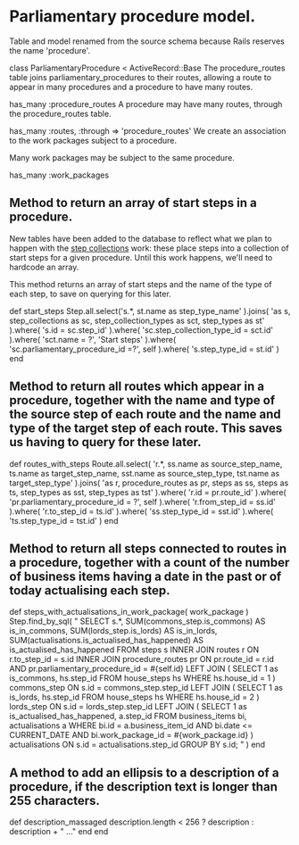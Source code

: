 # Parliamentary procedure model.

Table and model renamed from the source schema because Rails reserves the name 'procedure'.

class ParliamentaryProcedure < ActiveRecord::Base
The procedure_routes table joins parliamentary_procedures to their routes, allowing a route to appear in many procedures and a procedure to have many routes.

  has_many :procedure_routes
A procedure may have many routes, through the procedure_routes table.

  has_many :routes, :through => 'procedure_routes'
We create an association to the work packages subject to a procedure.

Many work packages may be subject to the same procedure.

  has_many :work_packages
## Method to return an array of start steps in a procedure.

New tables have been added to the database to reflect what we plan to happen with the [step collections](https://ukparliament.github.io/ontologies/procedure/procedure-ontology.html#d4e244) work: these place steps into a collection of start steps for a given procedure. Until this work happens, we'll need to hardcode an array.

This method returns an array of start steps and the name of the type of each step, to save on querying for this later.

  def start_steps
    Step.all.select('s.*, st.name as step_type_name' ).joins( 'as s, step_collections as sc, step_collection_types as sct, step_types as st' ).where( 's.id = sc.step_id' ).where( 'sc.step_collection_type_id = sct.id' ).where( 'sct.name = ?', 'Start steps' ).where( 'sc.parliamentary_procedure_id =?', self ).where( 's.step_type_id = st.id' )
  end
## Method to return all routes which appear in a procedure, together with the name and type of the source step of each route and the name and type of the target step of each route. This saves us having to query for these later.

  def routes_with_steps
    Route.all.select( 'r.*, ss.name as source_step_name, ts.name as target_step_name, sst.name as source_step_type, tst.name as target_step_type' ).joins( 'as r, procedure_routes as pr, steps as ss, steps as ts, step_types as sst, step_types as tst' ).where( 'r.id = pr.route_id' ).where( 'pr.parliamentary_procedure_id = ?', self ).where( 'r.from_step_id = ss.id' ).where( 'r.to_step_id = ts.id' ).where( 'ss.step_type_id = sst.id' ).where( 'ts.step_type_id = tst.id' )
  end
## Method to return all steps connected to routes in a procedure, together with a count of the number of business items having a date in the past or of today actualising each step.

  def steps_with_actualisations_in_work_package( work_package )
    Step.find_by_sql(
      "
        SELECT s.*, SUM(commons_step.is_commons) AS is_in_commons, SUM(lords_step.is_lords) AS is_in_lords, SUM(actualisations.is_actualised_has_happened) AS is_actualised_has_happened
        FROM steps s
        INNER JOIN routes r
        	ON r.to_step_id = s.id
        INNER JOIN procedure_routes pr
        	ON pr.route_id = r.id
        	AND pr.parliamentary_procedure_id = #{self.id}
        LEFT JOIN
          (
            SELECT 1 as is_commons, hs.step_id
            FROM house_steps hs
            WHERE hs.house_id = 1
          ) commons_step
          ON s.id = commons_step.step_id
        LEFT JOIN
          (
            SELECT 1 as is_lords, hs.step_id
            FROM house_steps hs
            WHERE hs.house_id = 2
          ) lords_step
          ON s.id = lords_step.step_id
        LEFT JOIN
          (
            SELECT 1 as is_actualised_has_happened, a.step_id
            FROM business_items bi, actualisations a
            WHERE bi.id = a.business_item_id
            AND bi.date <= CURRENT_DATE
            AND bi.work_package_id = #{work_package.id}
          ) actualisations
          ON s.id = actualisations.step_id
          GROUP BY s.id;
      "
    )
  end
## A method to add an ellipsis to a description of a procedure, if the description text is longer than 255 characters.

  def description_massaged
    description.length < 256 ? description : description + " ..."
  end
end